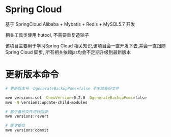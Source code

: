 # Spring Cloud

基于 SpringCloud Alibaba + Mybatis + Redis + MySQL5.7 开发

相关工具类使用 hutool, 不需要重复造轮子

该项目主要用于学习Spring Cloud 相关知识,该项目会一直开发下去,并会一直跟随Spring Cloud 脚步, 所有相关依赖jar均会不定期升级到最新版本

# 更新版本命令

```bash
# 更新版本号 -DgenerateBackupPoms=false 不生成备份文件

mvn versions:set -DnewVersion=0.2.0 -DgenerateBackupPoms=false
mvn -N versions:update-child-modules

# 基于备份文件进行回滚
mvn versions:revert

# 版本提交
mvn versions:commit
```


